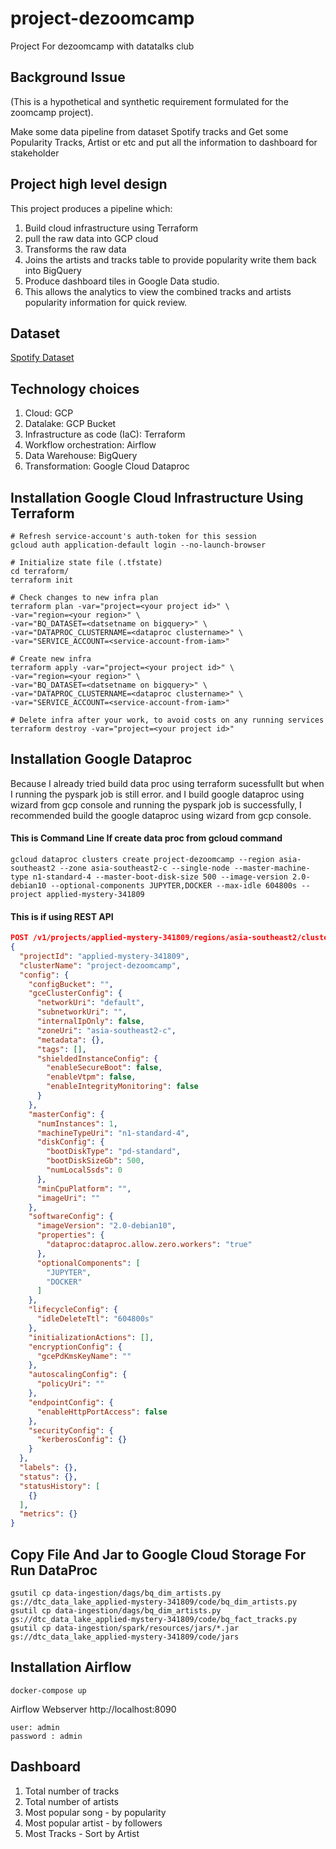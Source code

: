 # project-dezoomcamp
Project For dezoomcamp with datatalks club



## Background Issue 
(This is a hypothetical and synthetic requirement formulated for the zoomcamp project).

Make some data pipeline from dataset Spotify tracks and Get some Popularity Tracks, Artist or etc and put all the information to dashboard for stakeholder 

## Project high level design
This project produces a pipeline which:

1. Build cloud infrastructure using Terraform 
2. pull the raw data into GCP cloud
3. Transforms the raw data 
4. Joins the artists and tracks table to provide popularity write them back into BigQuery
5. Produce dashboard tiles in Google Data studio.
6. This allows the analytics to view the combined tracks and artists popularity information for quick review.

## Dataset
[Spotify Dataset](https://www.kaggle.com/yamaerenay/spotify-dataset-19212020-600k-tracks?select=tracks.csv)

## Technology choices
1. Cloud: GCP
2. Datalake: GCP Bucket
3. Infrastructure as code (IaC): Terraform 
4. Workflow orchestration: Airflow 
5. Data Warehouse: BigQuery 
6. Transformation: Google Cloud Dataproc

## Installation Google Cloud Infrastructure Using Terraform

```shell
# Refresh service-account's auth-token for this session
gcloud auth application-default login --no-launch-browser

# Initialize state file (.tfstate)
cd terraform/
terraform init

# Check changes to new infra plan
terraform plan -var="project=<your project id>" \
-var="region=<your region>" \
-var="BQ_DATASET=<datsetname on bigquery>" \
-var="DATAPROC_CLUSTERNAME=<dataproc clustername>" \
-var="SERVICE_ACCOUNT=<service-account-from-iam>"
```

```shell
# Create new infra
terraform apply -var="project=<your project id>" \
-var="region=<your region>" \
-var="BQ_DATASET=<datsetname on bigquery>" \
-var="DATAPROC_CLUSTERNAME=<dataproc clustername>" \
-var="SERVICE_ACCOUNT=<service-account-from-iam>"

```

```shell
# Delete infra after your work, to avoid costs on any running services
terraform destroy -var="project=<your project id>" 
```
## Installation Google Dataproc
Because I already tried build data proc using terraform sucessfullt but when I running the pyspark job is still error. and I build google dataproc using wizard from gcp console and running the pyspark job is successfully, I recommended build the google dataproc using wizard from gcp console.

#### This is Command Line If create data proc from gcloud command 
```shell
gcloud dataproc clusters create project-dezoomcamp --region asia-southeast2 --zone asia-southeast2-c --single-node --master-machine-type n1-standard-4 --master-boot-disk-size 500 --image-version 2.0-debian10 --optional-components JUPYTER,DOCKER --max-idle 604800s --project applied-mystery-341809
```

#### This is if using REST API
```json
POST /v1/projects/applied-mystery-341809/regions/asia-southeast2/clusters/
{
  "projectId": "applied-mystery-341809",
  "clusterName": "project-dezoomcamp",
  "config": {
    "configBucket": "",
    "gceClusterConfig": {
      "networkUri": "default",
      "subnetworkUri": "",
      "internalIpOnly": false,
      "zoneUri": "asia-southeast2-c",
      "metadata": {},
      "tags": [],
      "shieldedInstanceConfig": {
        "enableSecureBoot": false,
        "enableVtpm": false,
        "enableIntegrityMonitoring": false
      }
    },
    "masterConfig": {
      "numInstances": 1,
      "machineTypeUri": "n1-standard-4",
      "diskConfig": {
        "bootDiskType": "pd-standard",
        "bootDiskSizeGb": 500,
        "numLocalSsds": 0
      },
      "minCpuPlatform": "",
      "imageUri": ""
    },
    "softwareConfig": {
      "imageVersion": "2.0-debian10",
      "properties": {
        "dataproc:dataproc.allow.zero.workers": "true"
      },
      "optionalComponents": [
        "JUPYTER",
        "DOCKER"
      ]
    },
    "lifecycleConfig": {
      "idleDeleteTtl": "604800s"
    },
    "initializationActions": [],
    "encryptionConfig": {
      "gcePdKmsKeyName": ""
    },
    "autoscalingConfig": {
      "policyUri": ""
    },
    "endpointConfig": {
      "enableHttpPortAccess": false
    },
    "securityConfig": {
      "kerberosConfig": {}
    }
  },
  "labels": {},
  "status": {},
  "statusHistory": [
    {}
  ],
  "metrics": {}
}
```

## Copy File And Jar to Google Cloud Storage For Run DataProc

```shell
gsutil cp data-ingestion/dags/bq_dim_artists.py gs://dtc_data_lake_applied-mystery-341809/code/bq_dim_artists.py
gsutil cp data-ingestion/dags/bq_dim_artists.py gs://dtc_data_lake_applied-mystery-341809/code/bq_fact_tracks.py
gsutil cp data-ingestion/spark/resources/jars/*.jar gs://dtc_data_lake_applied-mystery-341809/code/jars

```
## Installation Airflow

```shell
docker-compose up 
```

Airflow Webserver
http://localhost:8090

```shell
user: admin
password : admin
```




## Dashboard
1. Total number of tracks
2. Total number of artists
3. Most popular song - by popularity
4. Most popular artist - by followers
5. Most Tracks - Sort by Artist